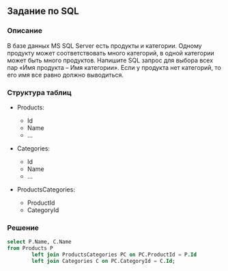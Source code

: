 ﻿## Задание по SQL

### Описание

В базе данных MS SQL Server есть продукты и категории. Одному продукту может соответствовать много категорий, в одной категории может быть много продуктов. Напишите SQL запрос для выбора всех пар «Имя продукта – Имя категории». Если у продукта нет категорий, то его имя все равно должно выводиться.

### Структура таблиц

- Products:
  - Id
  - Name 
  - ...

- Categories:
  - Id
  - Name
  - ...

- ProductsCategories:
  - ProductId
  - CategoryId

### Решение

```sql
select P.Name, C.Name
from Products P
		left join ProductsCategories PC on PC.ProductId = P.Id
		left join Categories C on PC.CategoryId = C.Id;
```